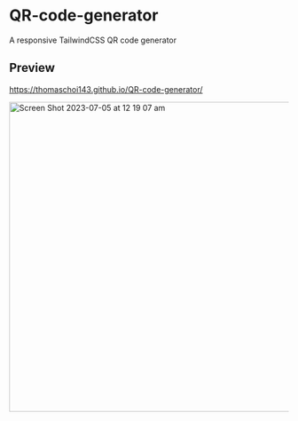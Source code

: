 # QR-code-generator
A responsive TailwindCSS QR code generator

## Preview
https://thomaschoi143.github.io/QR-code-generator/


<img width="558" alt="Screen Shot 2023-07-05 at 12 19 07 am" src="https://github.com/thomaschoi143/QR-code-generator/assets/24365822/26785137-8b93-455a-84e5-7eedca2dd31c">
